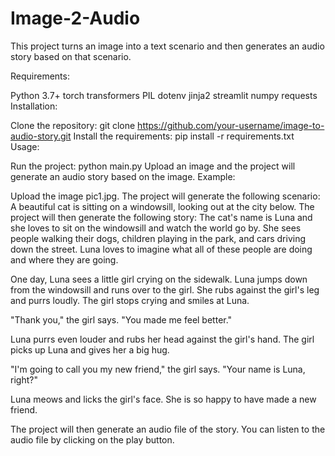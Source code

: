 # Image-2-Audio

This project turns an image into a text scenario and then generates an audio story based on that scenario.

Requirements:

Python 3.7+
torch
transformers
PIL
dotenv
jinja2
streamlit
numpy
requests
Installation:

Clone the repository:
git clone https://github.com/your-username/image-to-audio-story.git
Install the requirements:
pip install -r requirements.txt
Usage:

Run the project:
python main.py
Upload an image and the project will generate an audio story based on the image.
Example:

Upload the image pic1.jpg.
The project will generate the following scenario:
A beautiful cat is sitting on a windowsill, looking out at the city below.
The project will then generate the following story:
The cat's name is Luna and she loves to sit on the windowsill and watch the world go by. She sees people walking their dogs, children playing in the park, and cars driving down the street. Luna loves to imagine what all of these people are doing and where they are going.

One day, Luna sees a little girl crying on the sidewalk. Luna jumps down from the windowsill and runs over to the girl. She rubs against the girl's leg and purrs loudly. The girl stops crying and smiles at Luna.

"Thank you," the girl says. "You made me feel better."

Luna purrs even louder and rubs her head against the girl's hand. The girl picks up Luna and gives her a big hug.

"I'm going to call you my new friend," the girl says. "Your name is Luna, right?"

Luna meows and licks the girl's face. She is so happy to have made a new friend.

The project will then generate an audio file of the story.
You can listen to the audio file by clicking on the play button.
